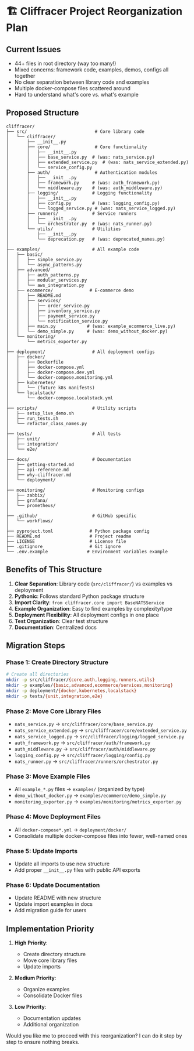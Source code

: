 # 🏗️ Cliffracer Project Reorganization Plan

## Current Issues
- 44+ files in root directory (way too many!)
- Mixed concerns: framework code, examples, demos, configs all together
- No clear separation between library code and examples
- Multiple docker-compose files scattered around
- Hard to understand what's core vs. what's example

## Proposed Structure

```
cliffracer/
├── src/                          # Core library code
│   └── cliffracer/
│       ├── __init__.py
│       ├── core/                 # Core functionality
│       │   ├── __init__.py
│       │   ├── base_service.py  # (was: nats_service.py)
│       │   ├── extended_service.py  # (was: nats_service_extended.py)
│       │   └── service_config.py
│       ├── auth/                 # Authentication modules
│       │   ├── __init__.py
│       │   ├── framework.py     # (was: auth_framework.py)
│       │   └── middleware.py    # (was: auth_middleware.py)
│       ├── logging/             # Logging functionality
│       │   ├── __init__.py
│       │   ├── config.py        # (was: logging_config.py)
│       │   └── logged_service.py # (was: nats_service_logged.py)
│       ├── runners/             # Service runners
│       │   ├── __init__.py
│       │   └── orchestrator.py  # (was: nats_runner.py)
│       └── utils/               # Utilities
│           ├── __init__.py
│           └── deprecation.py   # (was: deprecated_names.py)
│
├── examples/                    # All example code
│   ├── basic/
│   │   ├── simple_service.py
│   │   └── async_patterns.py
│   ├── advanced/
│   │   ├── auth_patterns.py
│   │   ├── modular_services.py
│   │   └── aws_integration.py
│   ├── ecommerce/              # E-commerce demo
│   │   ├── README.md
│   │   ├── services/
│   │   │   ├── order_service.py
│   │   │   ├── inventory_service.py
│   │   │   ├── payment_service.py
│   │   │   └── notification_service.py
│   │   ├── main.py            # (was: example_ecommerce_live.py)
│   │   └── demo_simple.py     # (was: demo_without_docker.py)
│   └── monitoring/
│       └── metrics_exporter.py
│
├── deployment/                  # All deployment configs
│   ├── docker/
│   │   ├── Dockerfile
│   │   ├── docker-compose.yml
│   │   ├── docker-compose.dev.yml
│   │   └── docker-compose.monitoring.yml
│   ├── kubernetes/
│   │   └── (future k8s manifests)
│   └── localstack/
│       └── docker-compose.localstack.yml
│
├── scripts/                     # Utility scripts
│   ├── setup_live_demo.sh
│   ├── run_tests.sh
│   └── refactor_class_names.py
│
├── tests/                       # All tests
│   ├── unit/
│   ├── integration/
│   └── e2e/
│
├── docs/                        # Documentation
│   ├── getting-started.md
│   ├── api-reference.md
│   ├── why-cliffracer.md
│   └── deployment/
│
├── monitoring/                  # Monitoring configs
│   ├── zabbix/
│   ├── grafana/
│   └── prometheus/
│
├── .github/                     # GitHub specific
│   └── workflows/
│
├── pyproject.toml              # Python package config
├── README.md                   # Project readme
├── LICENSE                     # License file
├── .gitignore                  # Git ignore
└── .env.example               # Environment variables example
```

## Benefits of This Structure

1. **Clear Separation**: Library code (`src/cliffracer/`) vs examples vs deployment
2. **Pythonic**: Follows standard Python package structure
3. **Import Clarity**: `from cliffracer.core import BaseNATSService`
4. **Example Organization**: Easy to find examples by complexity/type
5. **Deployment Flexibility**: All deployment configs in one place
6. **Test Organization**: Clear test structure
7. **Documentation**: Centralized docs

## Migration Steps

### Phase 1: Create Directory Structure
```bash
# Create all directories
mkdir -p src/cliffracer/{core,auth,logging,runners,utils}
mkdir -p examples/{basic,advanced,ecommerce/services,monitoring}
mkdir -p deployment/{docker,kubernetes,localstack}
mkdir -p tests/{unit,integration,e2e}
```

### Phase 2: Move Core Library Files
- `nats_service.py` → `src/cliffracer/core/base_service.py`
- `nats_service_extended.py` → `src/cliffracer/core/extended_service.py`
- `nats_service_logged.py` → `src/cliffracer/logging/logged_service.py`
- `auth_framework.py` → `src/cliffracer/auth/framework.py`
- `auth_middleware.py` → `src/cliffracer/auth/middleware.py`
- `logging_config.py` → `src/cliffracer/logging/config.py`
- `nats_runner.py` → `src/cliffracer/runners/orchestrator.py`

### Phase 3: Move Example Files
- All `example_*.py` files → `examples/` (organized by type)
- `demo_without_docker.py` → `examples/ecommerce/demo_simple.py`
- `monitoring_exporter.py` → `examples/monitoring/metrics_exporter.py`

### Phase 4: Move Deployment Files
- All `docker-compose*.yml` → `deployment/docker/`
- Consolidate multiple docker-compose files into fewer, well-named ones

### Phase 5: Update Imports
- Update all imports to use new structure
- Add proper `__init__.py` files with public API exports

### Phase 6: Update Documentation
- Update README with new structure
- Update import examples in docs
- Add migration guide for users

## Implementation Priority

1. **High Priority**: 
   - Create directory structure
   - Move core library files
   - Update imports
   
2. **Medium Priority**:
   - Organize examples
   - Consolidate Docker files
   
3. **Low Priority**:
   - Documentation updates
   - Additional organization

Would you like me to proceed with this reorganization? I can do it step by step to ensure nothing breaks.